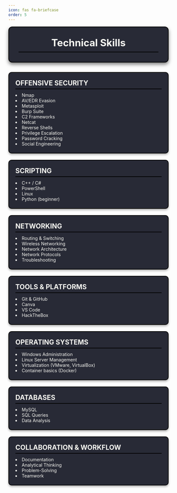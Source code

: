 ```yaml
---
icon: fas fa-briefcase
order: 5
---
```


<style>
/* Yleinen laatikkotyyli */
.box {
  background-color: #282a36;
  color: #f8f8f2;
  border: 2px solid #000000ff;
  border-radius: 10px;
  padding: 20px;
  margin-bottom: 20px;
  box-shadow: 0 4px 6px rgba(0,0,0,0.3);
}

.box h3 {
  margin-top: 0;
  margin-bottom: 10px;
  font-size: 1.5em;
  border-bottom: 2px solid #000000ff;
  padding-bottom: 5px;
}

.box ul {
  margin: 0;
  padding: 0;
  list-style: disc inside;
}

/* Header-laatikko */
.header-box {
  background-color: #282a36;
  color: #f8f8f2;
  border: 2px solid #000000ff;
  border-radius: 12px;
  padding: 30px;
  margin-bottom: 30px;
  box-shadow: 0 6px 12px rgba(0, 0, 0, 0.5);
  text-align: center;
}

.header-box h1 {
  margin: 0;
  font-size: 2.2em;
  border-bottom: 2px solid #000000ff;
  padding-bottom: 10px;
}

.header-box p {
  font-size: 1.1em;
  margin-top: 15px;
  color: #bd93f9;
}
</style>

<!-- Otsikkolaatikko -->
<div class="header-box">
  <h1>Technical Skills</h1>
</div>

<!-- Offensive Security -->
<div class="box">
  <h3>OFFENSIVE SECURITY</h3>
  <ul>
    <li>Nmap</li>
    <li>AV/EDR Evasion</li>
    <li>Metasploit</li>
    <li>Burp Suite</li>
    <li>C2 Frameworks</li>
    <li>Netcat</li>
    <li>Reverse Shells</li>
    <li>Privilege Escalation</li>
    <li>Password Cracking</li>
    <li>Social Engineering</li>
  </ul>
</div>

<!-- Scripting -->
<div class="box">
  <h3>SCRIPTING</h3>
  <ul>
    <li>C++ / C#</li>
    <li>PowerShell</li>
    <li>Linux</li>
    <li>Python (beginner)</li>
  </ul>
</div>

<!-- Networking -->
<div class="box">
  <h3>NETWORKING</h3>
  <ul>
    <li>Routing & Switching</li>
    <li>Wireless Networking</li>
    <li>Network Architecture</li>
    <li>Network Protocols</li>
    <li>Troubleshooting</li>
  </ul>
</div>

<!-- Tools & Platforms -->
<div class="box">
  <h3>TOOLS & PLATFORMS</h3>
  <ul>
    <li>Git & GitHub</li>
    <li>Canva</li>
    <li>VS Code</li>
    <li>HackTheBox</li>
  </ul>
</div>

<!-- Operating Systems -->
<div class="box">
  <h3>OPERATING SYSTEMS</h3>
  <ul>
    <li>Windows Administration</li>
    <li>Linux Server Management</li>
    <li>Virtualization (VMware, VirtualBox)</li>
    <li>Container basics (Docker)</li>
  </ul>
</div>

<!-- Databases -->
<div class="box">
  <h3>DATABASES</h3>
  <ul>
    <li>MySQL</li>
    <li>SQL Queries</li>
    <li>Data Analysis</li>
  </ul>
</div>

<!-- Collaboration & Workflow -->
<div class="box">
  <h3>COLLABORATION & WORKFLOW</h3>
  <ul>
    <li>Documentation</li>
    <li>Analytical Thinking</li>
    <li>Problem-Solving</li>
    <li>Teamwork</li>
  </ul>
</div>
